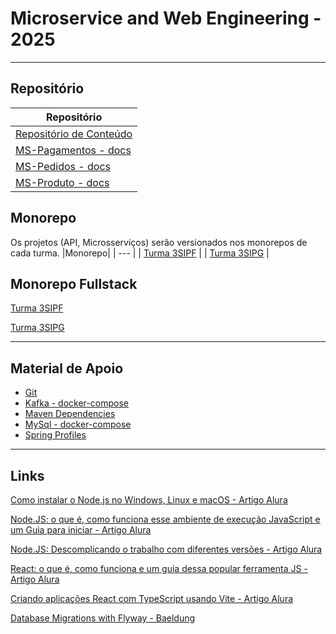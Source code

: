 # Microservice and Web Engineering - 2025

***
## Repositório
| Repositório |
| --- |
| [Repositório de Conteúdo](https://github.com/cidarosa/microservice-and-web-engineering-2025) |
| [MS-Pagamentos - docs](https://github.com/cidarosa/microservice-and-web-engineering-2025/blob/main/MS-Pagamentos/docs/ms-pagamentos.md) |
| [MS-Pedidos - docs](https://github.com/cidarosa/microservice-and-web-engineering-2025/blob/main/MS-Pedidos/docs/ms-pedidos.md) |
| [MS-Produto - docs](https://github.com/cidarosa/microservice-and-web-engineering-2025/tree/main/MS-Produto) |

## Monorepo
Os projetos (API, Microsserviços) serão versionados nos monorepos de cada turma.
|Monorepo|
| --- |
| [Turma 3SIPF](https://github.com/cidarosa/microservices-hub-sipf) |
| [Turma 3SIPG](https://github.com/cidarosa/microservices-hub-sipg) |

## Monorepo Fullstack

[Turma 3SIPF](https://github.com/cidarosa/produto-fullstack-sipf)

[Turma 3SIPG](https://github.com/cidarosa/produto-fullstack-sipg)


***
## Material de Apoio

- [Git](https://github.com/cidarosa/microservice-and-web-engineering-2025/blob/main/git/comandos-git.md)
- [Kafka - docker-compose](https://github.com/cidarosa/microservice-and-web-engineering-2025/tree/main/Kafka)
- [Maven Dependencies](https://github.com/cidarosa/microservice-and-web-engineering-2025/tree/main/maven-dependencies)
- [MySql - docker-compose](https://github.com/cidarosa/microservice-and-web-engineering-2025/tree/main/MySql)
- [Spring Profiles](https://github.com/cidarosa/microservice-and-web-engineering-2025/tree/main/profiles)


***
## Links

[Como instalar o Node.js no Windows, Linux e macOS - Artigo Alura](https://www.alura.com.br/artigos/como-instalar-node-js-windows-linux-macos)

[Node.JS: o que é, como funciona esse ambiente de execução JavaScript e um Guia para iniciar - Artigo Alura](https://www.alura.com.br/artigos/node-js)

[Node.JS: Descomplicando o trabalho com diferentes versões - Artigo Alura](https://www.alura.com.br/artigos/descomplicando-o-trabalho-com-node)

[React: o que é, como funciona e um guia dessa popular ferramenta JS - Artigo Alura](https://www.alura.com.br/artigos/react-js)

[Criando aplicações React com TypeScript usando Vite - Artigo Alura](https://www.alura.com.br/artigos/vite-criar-aplicacao-react-typescript?srsltid=AfmBOopuM_hIBmCp8Apyl-eSqpxG3K_WUT2ulQ9ZEnFQza5hw8xaaeAN)

[Database Migrations with Flyway - Baeldung](https://www.baeldung.com/database-migrations-with-flyway)